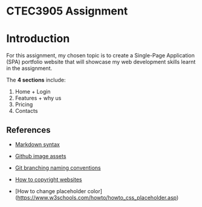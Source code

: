 # CTEC3905 Assignment

# Introduction
For this assignment, my chosen topic is to create a Single-Page Application (SPA) portfolio website that will showcase my web development skills learnt in the assignment.

The **4 sections** include:

1. Home + Login
2. Features + why us
3. Pricing
4. Contacts

## References

* [Markdown syntax](https://www.markdownguide.org/basic-syntax)

* [Github image assets](https://github.com/logos)

* [Git branching naming conventions](https://codingsight.com/git-branching-naming-convention-best-practices/)

* [How to copyright websites](https://love2dev.com/blog/html-website-copyright/)

* [How to change placeholder color] (https://www.w3schools.com/howto/howto_css_placeholder.asp)
